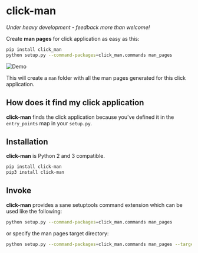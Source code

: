 # click-man

*Under heavy development - feedback more than welcome!*

Create **man pages** for click application as easy as this:

```bash
pip install click_man
python setup.py --command-packages=click_man.commands man_pages
```

![Demo](https://raw.githubusercontent.com/timofurrer/click-man/master/docs/asciicast.gif)


This will create a `man` folder with all the man pages generated for this click application.

## How does it find my click application

**click-man** finds the click application because you've defined it in the `entry_points` map in your `setup.py`.

## Installation

**click-man** is Python 2 and 3 compatible.

```bash
pip install click-man
pip3 install click-man
```

## Invoke

**click-man** provides a sane setuptools command extension which can be used like the following:

```bash
python setup.py --command-packages=click_man.commands man_pages
```

or specify the man pages target directory:

```bash
python setup.py --command-packages=click_man.commands man_pages --target path/to/man/pages
```
